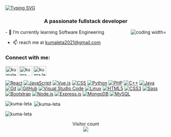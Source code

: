 
[![Typing SVG](https://readme-typing-svg.demolab.com?font=Fira+Code&pause=1000&width=435&lines=👋+HI,+I'am+kuma+Leta)](https://git.io/typing-svg)

<h3 align="center">A passionate fullstack developer </h3>
<img align="right" alt="coding width="400" src="https://media3.giphy.com/media/v1.Y2lkPTc5MGI3NjExbTd1bXBrOWRobGQ3bWlsc3ZnYm10OTJqeXlqZWt3YW9sZnZxYXdkNCZlcD12MV9pbnRlcm5hbF9naWZfYnlfaWQmY3Q9Zw/qgQUggAC3Pfv687qPC/giphy.webp">
- 🌱 I’m currently learning Software Engineering

- 📫  reach me at kumaleta2021@gmail.com

<h3 align="left">Connect with me:</h3>
<p align="left">
<a href="https://linkedin.com/in/kumaleta" target="blank"><img align="center" src="https://raw.githubusercontent.com/rahuldkjain/github-profile-readme-generator/master/src/images/icons/Social/linked-in-alt.svg" alt="kumaleta" height="30" width="40" /></a>
<a href="https://fb.com/kuma leta" target="blank"><img align="center" src="https://raw.githubusercontent.com/rahuldkjain/github-profile-readme-generator/master/src/images/icons/Social/facebook.svg" alt="kuma leta" height="30" width="40" /></a>
<a href="https://instagram.com/kuma.leta" target="blank"><img align="center" src="https://raw.githubusercontent.com/rahuldkjain/github-profile-readme-generator/master/src/images/icons/Social/instagram.svg" alt="kuma.leta" height="30" width="40" /></a>
<p dir="auto">

  
[![React](https://img.shields.io/badge/react-%2320232a.svg?style=flat-square&logo=react&logoColor=%2361DAFB)](https://reactjs.org/)
[![JavaScript](https://img.shields.io/badge/javascript-%23323330.svg?style=flat-square&logo=javascript&logoColor=%23F7DF1E)](https://developer.mozilla.org/en-US/docs/Web/JavaScript)
[![Vue.js](https://img.shields.io/badge/vue.js-%2335495e.svg?style=flat-square&logo=vue.js&logoColor=%234FC08D)](https://vuejs.org/)
[![CSS](https://img.shields.io/badge/css-%231572B6.svg?style=flat-square&logo=css3&logoColor=white)](https://developer.mozilla.org/en-US/docs/Web/CSS)
[![Python](https://img.shields.io/badge/python-%2314354C.svg?style=flat-square&logo=python&logoColor=white)](https://www.python.org/)
[![PHP](https://img.shields.io/badge/php-%23777BB4.svg?style=flat-square&logo=php&logoColor=white)](https://www.php.net/)
[![C++](https://img.shields.io/badge/c++-%2300599C.svg?style=flat-square&logo=c%2B%2B&logoColor=white)](https://en.cppreference.com/)
[![Java](https://img.shields.io/badge/java-%23ED8B00.svg?style=flat-square&logo=java&logoColor=white)](https://www.java.com/)
[![Git](https://img.shields.io/badge/git-%23F05032.svg?style=flat-square&logo=git&logoColor=white)](https://git-scm.com/)
[![GitHub](https://img.shields.io/badge/github-%23121011.svg?style=flat-square&logo=github&logoColor=white)](https://github.com/)
[![Visual Studio Code](https://img.shields.io/badge/VS%20Code-%23007ACC.svg?style=flat-square&logo=visual-studio-code&logoColor=white)](https://code.visualstudio.com/)
[![Linux](https://img.shields.io/badge/Linux-%23FCC624.svg?style=flat-square&logo=linux&logoColor=black)](https://www.linux.org/)
[![HTML5](https://img.shields.io/badge/HTML5-%23E34F26.svg?style=flat-square&logo=html5&logoColor=white)](https://developer.mozilla.org/en-US/docs/Web/HTML)
[![CSS3](https://img.shields.io/badge/CSS3-%231572B6.svg?style=flat-square&logo=css3&logoColor=white)](https://developer.mozilla.org/en-US/docs/Web/CSS)
[![Sass](https://img.shields.io/badge/Sass-%23CC6699.svg?style=flat-square&logo=sass&logoColor=white)](https://sass-lang.com/)
[![Bootstrap](https://img.shields.io/badge/Bootstrap-%23563D7C.svg?style=flat-square&logo=bootstrap&logoColor=white)](https://getbootstrap.com/)
[![Node.js](https://img.shields.io/badge/Node.js-%23339933.svg?style=flat-square&logo=node.js&logoColor=white)](https://nodejs.org/)
[![Express.js](https://img.shields.io/badge/Express.js-%23000000.svg?style=flat-square&logo=express&logoColor=white)](https://expressjs.com/)
[![MongoDB](https://img.shields.io/badge/MongoDB-%2347A248.svg?style=flat-square&logo=mongodb&logoColor=white)](https://www.mongodb.com/)
[![MySQL](https://img.shields.io/badge/MySQL-%234479A1.svg?style=flat-square&logo=mysql&logoColor=white)](https://www.mysql.com/)


</p>

<p><img align="left" src="https://github-readme-stats.vercel.app/api/top-langs?username=Kuma-Leta&show_icons=true&locale=en&layout=compact" alt="kuma-leta" /></p>

<p>&nbsp;<img align="center" src="https://github-readme-stats.vercel.app/api?username=Kuma-Leta&show_icons=true&locale=en" alt="kuma-leta" /></p>

<p><img align="center" src="https://github-readme-streak-stats.herokuapp.com/?user=Kuma-Leta&" alt="kuma-leta" /></p>
<p align="center"> 
  Visitor count<br>
  <img src="https://profile-counter.glitch.me/Kuma-Leta/count.svg" />
</p>

